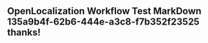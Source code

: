 <properties
ms.topic="hero-topic1"
ms.test1="hero-topic"
ms.test2="test"/>

## OpenLocalization Workflow Test MarkDown 135a9b4f-62b6-444e-a3c8-f7b352f23525 thanks!
